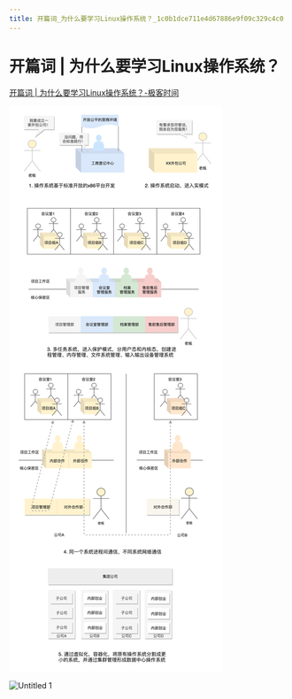 ```yaml
---
title: 开篇词_为什么要学习Linux操作系统？_1c0b1dce711e4d67886e9f09c329c4c0
---
```


# 开篇词 | 为什么要学习Linux操作系统？

[开篇词 | 为什么要学习Linux操作系统？-极客时间](https://time.geekbang.org/column/article/87104)

![2022-05-02_11-21-35](开篇词%20为什么要学习Linux操作系统？%201c0b1dce711e4d67886e9f09c329c4c0/2022-05-02_11-21-35.png)

![Untitled 1](assets/6e872357ff4e34a2e796406228ec08c7.png)